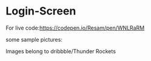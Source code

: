 # Login-Screen
For live code:https://codepen.io/Resam/pen/WNLRaRM

some sample pictures: 

Images belong to dribbble/Thunder Rockets
